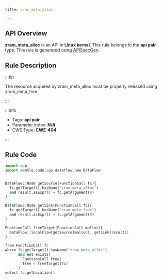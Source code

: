 ```yaml
---
title: zram_meta_alloc

---
```



## API Overview
**zram_meta_alloc** is an API in **Linux kernel**. This rule belongs to the **api pair** type. This rule is generated using [APISpecGen](../../tools/APISpecGen).
## Rule Description

:::tip

The resource acquired by zram_meta_alloc must be properly released using zram_meta_free

:::

:::info

- Tags: **api pair**
- Parameter Index: **N/A**
- CWE Type: **CWE-404**

:::

## Rule Code
```python
import cpp
import semmle.code.cpp.dataflow.new.DataFlow


DataFlow::Node getSource(FunctionCall fc){
  fc.getTarget().hasName("zram_meta_alloc")
  and result.asExpr() = fc.getArgument(0)
}

DataFlow::Node getSink(FunctionCall fc){
  fc.getTarget().hasName("zram_meta_free")
  and result.asExpr() = fc.getArgument(0)
}

FunctionCall freeTarget(FunctionCall malloc){
  DataFlow::localFlow(getSource(malloc), getSink(result))
}

from FunctionCall fc
where fc.getTarget().hasName("zram_meta_alloc")
      and not exists(
        FunctionCall free| 
        free = freeTarget(fc)
      )
select fc.getLocation()

    
```